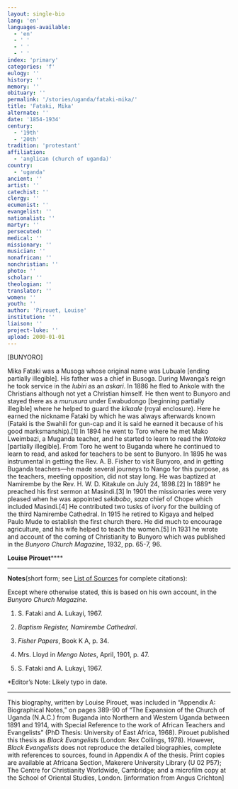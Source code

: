 ```yaml
---
layout: single-bio
lang: 'en'
languages-available:
  - 'en'
  - ' '
  - ' '
  - ' '
index: 'primary'
categories: 'f'
eulogy: ''
history: ''
memory: ''
obituary: ''
permalink: '/stories/uganda/fataki-mika/'
title: 'Fataki, Mika'
alternate: ''
date: '1854-1934'
century:
  - '19th'
  - '20th'
tradition: 'protestant'
affiliation:
  - 'anglican (church of uganda)'
country:
  - 'uganda'
ancient: ''
artist: ''
catechist: ''
clergy: ''
ecumenist: ''
evangelist: ''
nationalist: ''
martyr: ''
persecuted: ''
medical: ''
missionary: ''
musician: ''
nonafrican: ''
nonchristian: ''
photo: ''
scholar: ''
theologian: ''
translator: ''
women: ''
youth: ''
author: 'Pirouet, Louise'
institution: ''
liaison: ''
project-luke: ''
upload: 2000-01-01
---
```



[BUNYORO]

Mika Fataki was a Musoga whose  original name was Lubuale [ending partially illegible]. His father was a chief  in Busoga. During Mwanga&rsquo;s reign he took service in the *lubiri* as an *askari*.  In 1886 he fled to Ankole with the Christians although not yet a Christian  himself. He then went to Bunyoro and stayed there as a *murusura* under  Ewabudongo [beginning partially illegible] where he helped to guard the *kikaale* (royal enclosure). Here he earned the nickname Fataki by which he was always  afterwards known (Fataki is the Swahili for gun-cap and it is said he earned it  because of his good marksmanship).[1] In 1894 he went to Toro where he met Mako  Lweimbazi, a Muganda teacher, and he started to learn to read the *Watoka* [partially illegible]. From Toro he went to Buganda where he continued to learn  to read, and asked for teachers to be sent to Bunyoro. In 1895 he was  instrumental in getting the Rev. A. B. Fisher to visit Bunyoro, and in getting  Buganda teachers—he made several journeys to Nango for this purpose, as the  teachers, meeting opposition, did not stay long. He was baptized at Namirembe  by the Rev. H. W. D. Kitakule on July 24, 1898.[2] In 1889* he preached his  first sermon at Masindi.[3] In 1901 the missionaries were very pleased when he  was appointed s*ekibobo*, *saza* chief of Chope which included  Masindi.[4] He contributed two tusks of ivory for the building of the third  Namirembe Cathedral. In 1915 he retired to Kigaya and helped Paulo Mude to  establish the first church there. He did much to encourage agriculture, and his  wife helped to teach the women.[5] In 1931 he wrote and account of the coming  of Christianity to Bunyoro which was published in the *Bunyoro Church  Magazine*, 1932, pp. 65-7, 96.

**Louise Pirouet******

---

**Notes**(short  form; see [List of  Sources](Pirouet_AppendixA_Sources.html) for complete citations):

Except where otherwise stated,  this is based on his own account, in the *Bunyoro  Church Magazine*.
1. S. Fataki  and A. Lukayi, 1967.

2. *Baptism Register, Namirembe Cathedral*.

3. *Fisher Papers*, Book K A, p. 34.

4. Mrs. Lloyd  in *Mengo Notes*, April, 1901, p. 47.

5. S. Fataki  and A. Lukayi, 1967.

*Editor&rsquo;s Note: Likely typo in  date.

---

This biography, written by Louise  Pirouet, was included in &ldquo;Appendix A: Biographical Notes,&rdquo; on pages  389-90 of &ldquo;The Expansion of the Church of Uganda (N.A.C.) from Buganda into  Northern and Western Uganda between 1891 and 1914, with Special Reference to  the work of African Teachers and Evangelists&rdquo; (PhD Thesis: University of East  Africa, 1968). Pirouet published this thesis as *Black Evangelists* (London: Rex  Collings, 1978). However, *Black Evangelists* does not reproduce the detailed biographies, complete with references to  sources, found in Appendix A of the thesis. Print copies are available at Africana  Section, Makerere University Library (U 02 P57); The Centre for  Christianity Worldwide, Cambridge; and a microfilm copy at the School of  Oriental Studies, London. [information from Angus Crichton]